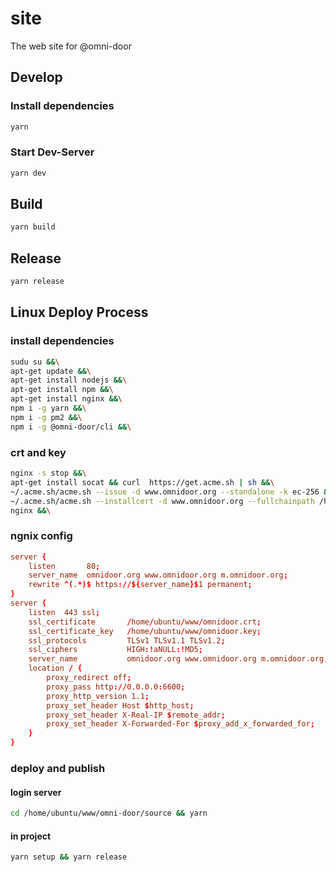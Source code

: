 # site
The web site for @omni-door

## Develop
### Install dependencies
```sh
yarn
```

### Start Dev-Server
```sh
yarn dev
```

## Build
```sh
yarn build
```

## Release
```sh
yarn release
```

## Linux Deploy Process
### install dependencies
```sh
sudu su &&\
apt-get update &&\
apt-get install nodejs &&\
apt-get install npm &&\
apt-get install nginx &&\
npm i -g yarn &&\
npm i -g pm2 &&\
npm i -g @omni-door/cli &&\
```

### crt and key
```sh
nginx -s stop &&\
apt-get install socat && curl  https://get.acme.sh | sh &&\
~/.acme.sh/acme.sh --issue -d www.omnidoor.org --standalone -k ec-256 &&\
~/.acme.sh/acme.sh --installcert -d www.omnidoor.org --fullchainpath /home/ubuntu/www/omnidoor.crt --keypath /home/ubuntu/www/omnidoor.key --ecc &&\
nginx &&\
```

### ngnix config
```conf
server {
	listen       80;
	server_name  omnidoor.org www.omnidoor.org m.omnidoor.org;
	rewrite ^(.*)$ https://${server_name}$1 permanent; 
}
server {
	listen  443 ssl;
	ssl_certificate       /home/ubuntu/www/omnidoor.crt;
	ssl_certificate_key   /home/ubuntu/www/omnidoor.key;
	ssl_protocols         TLSv1 TLSv1.1 TLSv1.2;
	ssl_ciphers           HIGH:!aNULL:!MD5;
	server_name           omnidoor.org www.omnidoor.org m.omnidoor.org;
	location / {
		proxy_redirect off;
		proxy_pass http://0.0.0.0:6600;
		proxy_http_version 1.1;
		proxy_set_header Host $http_host;
		proxy_set_header X-Real-IP $remote_addr;
		proxy_set_header X-Forwarded-For $proxy_add_x_forwarded_for;
	}
}
```

### deploy and publish
#### login server
```sh
cd /home/ubuntu/www/omni-door/source && yarn
```

#### in project
```sh
yarn setup && yarn release
```